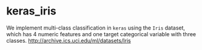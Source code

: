 # keras_iris

We implement multi-class classification in `keras` using the `Iris` dataset, which has 4 numeric features and one target categorical variable with three classes. http://archive.ics.uci.edu/ml/datasets/Iris
